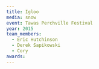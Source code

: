 ```yaml
---
title: Igloo
media: snow
event: Tawas Perchville Festival
year: 2015
team_members:
  - Eric Hutchinson
  - Derek Sapikowski
  - Cory
awards: 
---
```


